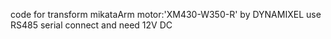 code for transform mikataArm
motor:'XM430-W350-R' by DYNAMIXEL
use RS485 serial connect and need 12V DC
